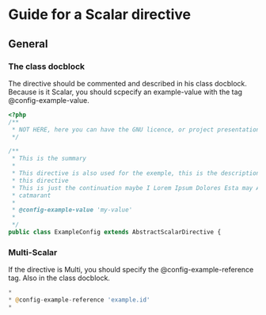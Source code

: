 # Guide for a Scalar directive



## General

### The class docblock

The directive should be commented and described in his class docblock. Because is it Scalar, you should scpecify an example-value with the tag @config-example-value.

```php
<?php
/**
 * NOT HERE, here you can have the GNU licence, or project presentation 
 */

/**
 * This is the summary
 *
 * This directive is also used for the exemple, this is the description (or summary) of 
 * this directive
 * This is just the continuation maybe I Lorem Ipsum Dolores Esta may Andrian mateos diaz
 * catmarant
 *
 * @config-example-value 'my-value'
 *
 */
public class ExampleConfig extends AbstractScalarDirective {
```



### Multi-Scalar

If the directive is Multi, you should specify the @config-example-reference tag. Also in the class docblock.

```php
*
* @config-example-reference 'example.id'
*
```



